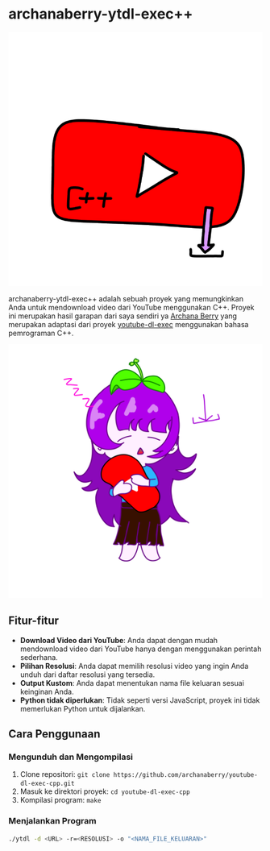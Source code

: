 # archanaberry-ytdl-exec++

![icon](archanaberry/icon.png)

archanaberry-ytdl-exec++ adalah sebuah proyek yang memungkinkan Anda untuk mendownload video dari YouTube menggunakan C++. Proyek ini merupakan hasil garapan dari saya sendiri ya [Archana Berry](https://github.com/archanaberry) yang merupakan adaptasi dari proyek [youtube-dl-exec](https://github.com/microlinkhq/youtube-dl-exec) menggunakan bahasa pemrograman C++.

![archanaberry](archanaberry/archanaberry.png)

## Fitur-fitur
- **Download Video dari YouTube**: Anda dapat dengan mudah mendownload video dari YouTube hanya dengan menggunakan perintah sederhana.
- **Pilihan Resolusi**: Anda dapat memilih resolusi video yang ingin Anda unduh dari daftar resolusi yang tersedia.
- **Output Kustom**: Anda dapat menentukan nama file keluaran sesuai keinginan Anda.
- **Python tidak diperlukan**: Tidak seperti versi JavaScript, proyek ini tidak memerlukan Python untuk dijalankan.

## Cara Penggunaan
### Mengunduh dan Mengompilasi
1. Clone repositori: `git clone https://github.com/archanaberry/youtube-dl-exec-cpp.git`
2. Masuk ke direktori proyek: `cd youtube-dl-exec-cpp`
3. Kompilasi program: `make`

### Menjalankan Program
```sh
./ytdl -d <URL> -r=<RESOLUSI> -o "<NAMA_FILE_KELUARAN>"
